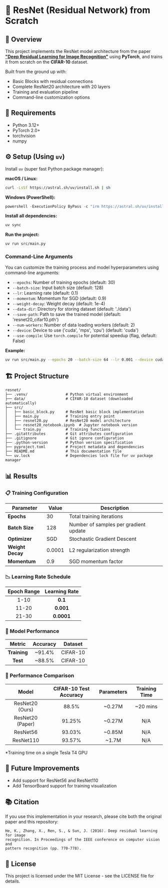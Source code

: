 # 🧠 ResNet (Residual Network) from Scratch

## 📝 Overview

This project implements the ResNet model architecture from the paper  
**["Deep Residual Learning for Image Recognition"](https://arxiv.org/abs/1512.03385)** using **PyTorch**, and trains it from scratch on the **CIFAR-10** dataset.

Built from the ground up with:
- Basic Blocks with residual connections
- Complete ResNet20 architecture with 20 layers
- Training and evaluation pipeline
- Command-line customization options

## 🔧 Requirements

- Python 3.12+
- PyTorch 2.0+
- torchvision
- numpy

## ⚙️ Setup (Using `uv`)

Install `uv` (super fast Python package manager):

**macOS / Linux:**
```bash
curl -LsSf https://astral.sh/uv/install.sh | sh
```
**Windows (PowerShell):**
```powershell
powershell -ExecutionPolicy ByPass -c "irm https://astral.sh/uv/install.ps1 | iex"
```

**Install all dependencies:**

```bash
uv sync
```

**Run the project:**
```bash
uv run src/main.py
```

### Command-Line Arguments

You can customize the training process and model hyperparameters using command-line arguments:

*   `--epochs`: Number of training epochs (default: 30)
*   `--batch-size`: Input batch size (default: 128)
*   `--lr`: Learning rate (default: 0.1)
*   `--momentum`: Momentum for SGD (default: 0.9)
*   `--weight-decay`: Weight decay (default: 1e-4)
*   `--data-dir`: Directory for storing dataset (default: './data')
*   `--save-path`: Path to save the trained model (default: 'resnet20_cifar10.pth')
*   `--num-workers`: Number of data loading workers (default: 2)
*   `--device`: Device to use ('cuda', 'mps', 'cpu') (default: 'cuda')
*   `--use-compile`: Use `torch.compile` for potential speedup (flag, default: False)

**Example:**

```bash
uv run src/main.py --epochs 20 --batch-size 64 --lr 0.001 --device cuda --use-compile
```

## 🏗️ Project Structure

```
resnet/
├── .venv/                 # Python virtual environment
├── data/                  # CIFAR-10 dataset (downloaded automatically)
├── src/
│   ├── basic_block.py     # ResNet basic block implementation
│   ├── main.py            # Training entry point
│   ├── resnet20.py        # ResNet20 model architecture
│   ├── resnet20_notebook.ipynb  # Jupyter notebook version
│   └── train.py           # Training functions
├── .gitattributes         # Git attributes configuration
├── .gitignore             # Git ignore configuration
├── .python-version        # Python version specification
├── pyproject.toml         # Project metadata and dependencies
├── README.md              # This documentation file
└── uv.lock                # Dependencies lock file for uv package manager
```

## 📊 Results

### 📋 Training Configuration

| Parameter | Value | Description |
|-----------|-------|-------------|
| **Epochs** | 30 | Total training iterations |
| **Batch Size** | 128 | Number of samples per gradient update |
| **Optimizer** | SGD | Stochastic Gradient Descent |
| **Weight Decay** | 0.0001 | L2 regularization strength |
| **Momentum** | 0.9 | SGD momentum factor |

### 📉 Learning Rate Schedule

| Epoch Range | Learning Rate | 
|:-----------:|:-------------:|
| 1-10 | **0.1** |
| 11-20 | **0.001** |
| 21-30 | **0.0001** |

### 🎯 Model Performance

| Metric | Accuracy | Dataset |
|:------:|:--------:|:-------:|
| **Training** | ~91.4% | CIFAR-10 |
| **Test** | ~88.5% | CIFAR-10 |


### 💪 Performance Comparison

| Model | CIFAR-10 Test Accuracy | Parameters | Training Time |
|:-----:|:----------------------:|:----------:|:-------------:|
| ResNet20 (Ours) | 88.5% | ~0.27M | ~20 mins |
| ResNet20 (Paper) | 91.25% | ~0.27M | N/A |
| ResNet56 | 93.03% | ~0.85M | N/A |
| ResNet110 | 93.57% | ~1.7M | N/A |

*Training time on a single Tesla T4 GPU

## 🚀 Future Improvements

- Add support for ResNet56 and ResNet110
- Add TensorBoard support for training visualization

## 📚 Citation

If you use this implementation in your research, please cite both the original paper and this repository:

```
He, K., Zhang, X., Ren, S., & Sun, J. (2016). Deep residual learning for image 
recognition. In Proceedings of the IEEE conference on computer vision and 
pattern recognition (pp. 770-778).
```

## 📄 License

This project is licensed under the MIT License - see the LICENSE file for details.